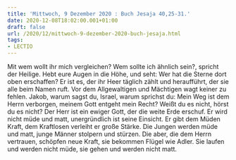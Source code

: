 ```yaml
---
title: 'Mittwoch, 9 Dezember 2020 : Buch Jesaja 40,25-31.'
date: 2020-12-08T18:02:00.001+01:00
draft: false
url: /2020/12/mittwoch-9-dezember-2020-buch-jesaja.html
tags: 
- LECTIO
---
```


Mit wem wollt ihr mich vergleichen? Wem sollte ich ähnlich sein?, spricht der Heilige. Hebt eure Augen in die Höhe, und seht: Wer hat die Sterne dort oben erschaffen? Er ist es, der ihr Heer täglich zählt und heraufführt, der sie alle beim Namen ruft. Vor dem Allgewaltigen und Mächtigen wagt keiner zu fehlen. Jakob, warum sagst du, Israel, warum sprichst du: Mein Weg ist dem Herrn verborgen, meinem Gott entgeht mein Recht? Weißt du es nicht, hörst du es nicht? Der Herr ist ein ewiger Gott, der die weite Erde erschuf. Er wird nicht müde und matt, unergründlich ist seine Einsicht. Er gibt dem Müden Kraft, dem Kraftlosen verleiht er große Stärke. Die Jungen werden müde und matt, junge Männer stolpern und stürzen. Die aber, die dem Herrn vertrauen, schöpfen neue Kraft, sie bekommen Flügel wie Adler. Sie laufen und werden nicht müde, sie gehen und werden nicht matt.